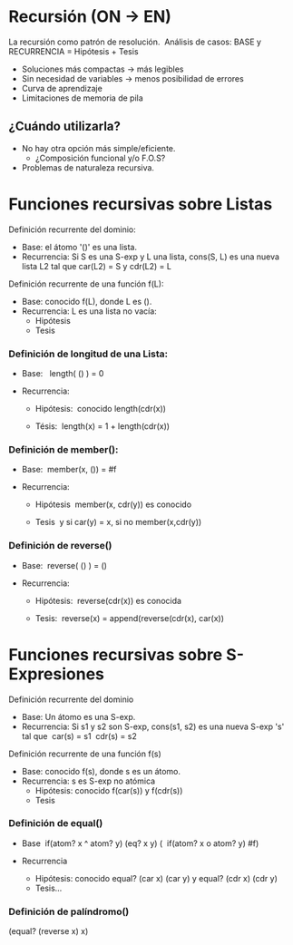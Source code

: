 

# Recursión (ON → EN)
La recursión como patrón de resolución. 
Análisis de casos: BASE y RECURRENCIA = Hipótesis + Tesis 

* Soluciones más compactas → más legibles
* Sin necesidad de variables → menos posibilidad de errores
* Curva de aprendizaje
* Limitaciones de memoria de pila

## ¿Cuándo utilizarla?

* No hay otra opción más simple/eficiente. 
  * ¿Composición funcional y/o F.O.S? 
* Problemas de naturaleza recursiva. 

# Funciones recursivas sobre Listas

Definición recurrente del dominio: 

* Base: el átomo '()' es una lista. 
* Recurrencia: Si S es una S-exp y L una lista, cons(S, L) es una nueva lista L2 tal que car(L2) = S y cdr(L2) = L 

Definición recurrente de una función f(L): 

* Base: conocido f(L), donde L es (). 
* Recurrencia: L es una lista no vacía: 
  * Hipótesis 
  * Tesis 

### Definición de longitud de una Lista:

* Base:  
  length( () ) = 0 

* Recurrencia: 
  * Hipótesis: 
    conocido length(cdr(x)) 

  * Tésis: 
    length(x) = 1 + length(cdr(x)) 


### Definición de member():

* Base: 
  member(x, ()) = #f 

* Recurrencia: 
  * Hipótesis 
    member(x, cdr(y)) es conocido 

  * Tesis 
    y si car(y) = x, si no member(x,cdr(y)) 


### Definición de reverse()

* Base: 
  reverse( () ) = () 

* Recurrencia: 
  * Hipótesis: 
    reverse(cdr(x)) es conocida 

  * Tesis: 
    reverse(x) = append(reverse(cdr(x), car(x)) 


# Funciones recursivas sobre S-Expresiones

Definición recurrente del dominio 

* Base: Un átomo es una S-exp. 
* Recurrencia: Si s1 y s2 son S-exp, cons(s1, s2) es una nueva S-exp 's' tal que 
  car(s) = s1 
  cdr(s) = s2 


Definición recurrente de una función f(s) 

* Base: conocido f(s), donde s es un átomo. 
* Recurrencia: s es S-exp no atómica 
  * Hipótesis: conocido f(car(s)) y f(cdr(s)) 
  * Tesis 

### Definición de equal()

* Base 
  if(atom? x ^ atom? y) (eq? x y) ( 
  if(atom? x o atom? y) #f) 

* Recurrencia 
  * Hipótesis: conocido equal? (car x) (car y) y equal? (cdr x) (cdr y) 
  * Tesis… 

### Definición de palíndromo()

(equal? (reverse x) x)
